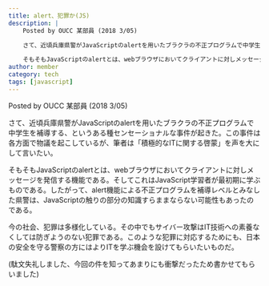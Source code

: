 ```yaml
---
title: alert、犯罪か(JS)
description: |
    Posted by OUCC 某部員 (2018 3/05)

    さて、近頃兵庫県警がJavaScriptのalertを用いたブラクラの不正プログラムで中学生を補導する、というある種センセーショナルな事件が起きた。この事件は各方面で物議を起こしているが、筆者は「積極的なITに関する啓蒙」を声を大にして言いたい。

    そもそもJavaScriptのalertとは、webブラウザにおいてクライアントに対しメッセージを発信する機能である。そしてこれはJavaScript学習者が最初期に学ぶものである。したがって、alert機能による不正プログラムを補導レベルとみなした県警は、JavaScriptの触りの部分の知識すらままならない可能性もあったのである。
author: member
category: tech
tags: [javascript]
---
```

<!-- wp:paragraph -->
<p> Posted by OUCC 某部員 (2018 3/05) </p>
<!-- /wp:paragraph -->

<!-- wp:paragraph -->
<p>さて、近頃兵庫県警がJavaScriptのalertを用いたブラクラの不正プログラムで中学生を補導する、というある種センセーショナルな事件が起きた。この事件は各方面で物議を起こしているが、筆者は「積極的なITに関する啓蒙」を声を大にして言いたい。</p>
<!-- /wp:paragraph -->

<!-- wp:paragraph -->
<p>そもそもJavaScriptのalertとは、webブラウザにおいてクライアントに対しメッセージを発信する機能である。そしてこれはJavaScript学習者が最初期に学ぶものである。したがって、alert機能による不正プログラムを補導レベルとみなした県警は、JavaScriptの触りの部分の知識すらままならない可能性もあったのである。</p>
<!-- /wp:paragraph -->

<!-- wp:paragraph -->
<p>今の社会、犯罪は多様化している。その中でもサイバー攻撃はIT技術への素養なくしては防ぎようのない犯罪である。このような犯罪に対応するためにも、日本の安全を守る警察の方にはよりITを学ぶ機会を設けてもらいたいものだ。</p>
<!-- /wp:paragraph -->

<!-- wp:paragraph -->
<p>(駄文失礼しました、今回の件を知ってあまりにも衝撃だったため書かせてもらいました)</p>
<!-- /wp:paragraph -->
